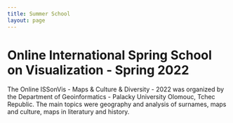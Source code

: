 ```yaml
---
title: Summer School
layout: page
---
```


# Online International Spring School on Visualization - Spring 2022

The Online ISSonVis - Maps & Culture & Diversity - 2022 was organized by the Department of Geoinformatics - Palacky University Olomouc, Tchec Republic. 
The main topics were geography and analysis of surnames, maps and culture, maps in literatury and history.